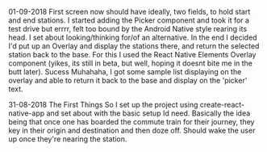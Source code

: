 


01-09-2018
First screen now should have ideally, two fields, to hold start and end stations. I started adding the Picker component and took it for a test drive but errrr, felt too bound by the Android Native style rearing its head. I set about looking/thinking for/of an alternative. In the end I decided I'd put up an Overlay and display the stations there, and return the selected station back to the base. For this I used the React Native Elements Overlay component (yikes, its still in beta, but well, hoping it doesnt bite me in the butt later). 
Sucess Muhahaha, I got some sample list displaying on the overlay and able to return it back to the base and display on the 'picker' text.





31-08-2018 The First Things
So I set up the project using create-react-native-app and set about with the basic setup Id need.
Basically the idea being that once one has boarded the commute train for their journey, they key in their origin and destination and then doze off. Should wake the user up once they're nearing the station.
